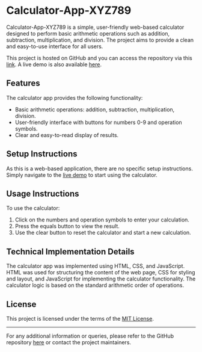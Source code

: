 # Calculator-App-XYZ789

Calculator-App-XYZ789 is a simple, user-friendly web-based calculator designed to perform basic arithmetic operations such as addition, subtraction, multiplication, and division. The project aims to provide a clean and easy-to-use interface for all users.

This project is hosted on GitHub and you can access the repository via this [link](https://github.com/aswego123/calculator-app-xyz789). A live demo is also available [here](https://aswego123.github.io/calculator-app-xyz789/).

## Features

The calculator app provides the following functionality:

- Basic arithmetic operations: addition, subtraction, multiplication, division.
- User-friendly interface with buttons for numbers 0-9 and operation symbols.
- Clear and easy-to-read display of results.

## Setup Instructions

As this is a web-based application, there are no specific setup instructions. Simply navigate to the [live demo](https://aswego123.github.io/calculator-app-xyz789/) to start using the calculator.

## Usage Instructions

To use the calculator:

1. Click on the numbers and operation symbols to enter your calculation.
2. Press the equals button to view the result.
3. Use the clear button to reset the calculator and start a new calculation.

## Technical Implementation Details

The calculator app was implemented using HTML, CSS, and JavaScript. HTML was used for structuring the content of the web page, CSS for styling and layout, and JavaScript for implementing the calculator functionality. The calculator logic is based on the standard arithmetic order of operations.

## License

This project is licensed under the terms of the [MIT License](https://opensource.org/licenses/MIT).

---

For any additional information or queries, please refer to the GitHub repository [here](https://github.com/aswego123/calculator-app-xyz789) or contact the project maintainers.
